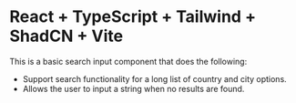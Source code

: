 # React + TypeScript + Tailwind + ShadCN + Vite

This is a basic search input component that does the following:

- Support search functionality for a long list of country and city options.
- Allows the user to input a string when no results are found.


